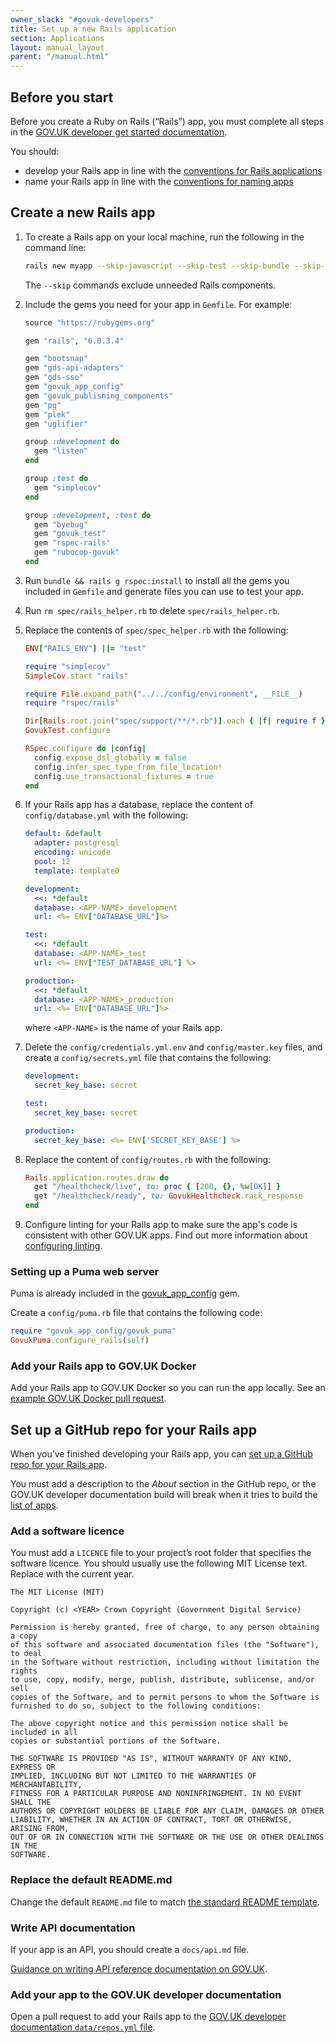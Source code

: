 ```yaml
---
owner_slack: "#govuk-developers"
title: Set up a new Rails application
section: Applications
layout: manual_layout
parent: "/manual.html"
---
```


[mit-license]: https://en.wikipedia.org/wiki/MIT_License
[docs-applications]: https://github.com/alphagov/govuk-developer-docs/blob/main/data/repos.yml
[get-started]: /manual/get-started.html
[linting]: /manual/configure-linting.html
[rails-conv]: /manual/conventions-for-rails-applications.html
[naming]: /manual/naming.html
[auto-config]: /manual/github.html
[app-list]: /#applications

## Before you start

Before you create a Ruby on Rails (“Rails”) app, you must complete all steps in the [GOV.UK developer get started documentation][get-started].

You should:

- develop your Rails app in line with the [conventions for Rails applications][rails-conv]
- name your Rails app in line with the [conventions for naming apps][naming]

## Create a new Rails app

1. To create a Rails app on your local machine, run the following in the command line:

    ```sh
    rails new myapp --skip-javascript --skip-test --skip-bundle --skip-spring --skip-action-cable --skip-action-mailer --skip-active-storage
    ```

    The `--skip` commands exclude unneeded Rails components.

1. Include the gems you need for your app in `Gemfile`. For example:

    ```rb
    source "https://rubygems.org"

    gem "rails", "6.0.3.4"

    gem "bootsnap"
    gem "gds-api-adapters"
    gem "gds-sso"
    gem "govuk_app_config"
    gem "govuk_publishing_components"
    gem "pg"
    gem "plek"
    gem "uglifier"

    group :development do
      gem "listen"
    end

    group :test do
      gem "simplecov"
    end

    group :development, :test do
      gem "byebug"
      gem "govuk_test"
      gem "rspec-rails"
      gem "rubocop-govuk"
    end
    ```

1. Run `bundle && rails g rspec:install` to install all the gems you included in `Gemfile` and generate files you can use to test your app.

1. Run `rm spec/rails_helper.rb` to delete `spec/rails_helper.rb`.

1. Replace the contents of `spec/spec_helper.rb` with the following:

    ```rb
    ENV["RAILS_ENV"] ||= "test"

    require "simplecov"
    SimpleCov.start "rails"

    require File.expand_path("../../config/environment", __FILE__)
    require "rspec/rails"

    Dir[Rails.root.join("spec/support/**/*.rb")].each { |f| require f }
    GovukTest.configure

    RSpec.configure do |config|
      config.expose_dsl_globally = false
      config.infer_spec_type_from_file_location!
      config.use_transactional_fixtures = true
    end
    ```

1. If your Rails app has a database, replace the content of `config/database.yml` with the following:

    ```yaml
    default: &default
      adapter: postgresql
      encoding: unicode
      pool: 12
      template: template0

    development:
      <<: *default
      database: <APP-NAME>_development
      url: <%= ENV["DATABASE_URL"]%>

    test:
      <<: *default
      database: <APP-NAME>_test
      url: <%= ENV["TEST_DATABASE_URL"] %>

    production:
      <<: *default
      database: <APP-NAME>_production
      url: <%= ENV["DATABASE_URL"]%>
    ```

    where `<APP-NAME>` is the name of your Rails app.

1. Delete the `config/credentials.yml.env` and `config/master.key` files, and create a `config/secrets.yml` file that contains the following:

    ```yaml
    development:
      secret_key_base: secret

    test:
      secret_key_base: secret

    production:
      secret_key_base: <%= ENV['SECRET_KEY_BASE'] %>
    ```

1. Replace the content of `config/routes.rb` with the following:

    ```rb
    Rails.application.routes.draw do
      get "/healthcheck/live", to: proc { [200, {}, %w[OK]] }
      get "/healthcheck/ready", to: GovukHealthcheck.rack_response
    end
    ```

1. Configure linting for your Rails app to make sure the app's code is consistent with other GOV.UK apps. Find out more information about [configuring linting][linting].

### Setting up a Puma web server

Puma is already included in the [govuk_app_config](https://github.com/alphagov/govuk_app_config) gem.

Create a `config/puma.rb` file that contains the following code:

  ```rb
  require "govuk_app_config/govuk_puma"
  GovukPuma.configure_rails(self)
  ```

### Add your Rails app to GOV.UK Docker

Add your Rails app to GOV.UK Docker so you can run the app locally. See an [example GOV.UK Docker pull request](https://github.com/alphagov/govuk-docker/pull/465).

## Set up a GitHub repo for your Rails app

When you’ve finished developing your Rails app, you can [set up a GitHub repo for your Rails app][auto-config].

You must add a description to the _About_ section in the GitHub repo, or the GOV.UK developer documentation build will break when it tries to build the [list of apps][app-list].

### Add a software licence

You must add a `LICENCE` file to your project’s root folder that specifies the software licence. You should usually use the following MIT License text. Replace <YEAR> with the current year.

```
The MIT License (MIT)

Copyright (c) <YEAR> Crown Copyright (Government Digital Service)

Permission is hereby granted, free of charge, to any person obtaining a copy
of this software and associated documentation files (the "Software"), to deal
in the Software without restriction, including without limitation the rights
to use, copy, modify, merge, publish, distribute, sublicense, and/or sell
copies of the Software, and to permit persons to whom the Software is
furnished to do so, subject to the following conditions:

The above copyright notice and this permission notice shall be included in all
copies or substantial portions of the Software.

THE SOFTWARE IS PROVIDED "AS IS", WITHOUT WARRANTY OF ANY KIND, EXPRESS OR
IMPLIED, INCLUDING BUT NOT LIMITED TO THE WARRANTIES OF MERCHANTABILITY,
FITNESS FOR A PARTICULAR PURPOSE AND NONINFRINGEMENT. IN NO EVENT SHALL THE
AUTHORS OR COPYRIGHT HOLDERS BE LIABLE FOR ANY CLAIM, DAMAGES OR OTHER
LIABILITY, WHETHER IN AN ACTION OF CONTRACT, TORT OR OTHERWISE, ARISING FROM,
OUT OF OR IN CONNECTION WITH THE SOFTWARE OR THE USE OR OTHER DEALINGS IN THE
SOFTWARE.
```

### Replace the default README.md

Change the default `README.md` file to match [the standard README template](/manual/readmes.html#template-for-new-readmes).

### Write API documentation

If your app is an API, you should create a `docs/api.md` file.

[Guidance on writing API reference documentation on GOV.UK](https://www.gov.uk/guidance/writing-api-reference-documentation).

### Add your app to the GOV.UK developer documentation

Open a pull request to add your Rails app to the [GOV.UK developer documentation `data/repos.yml` file][docs-applications].
